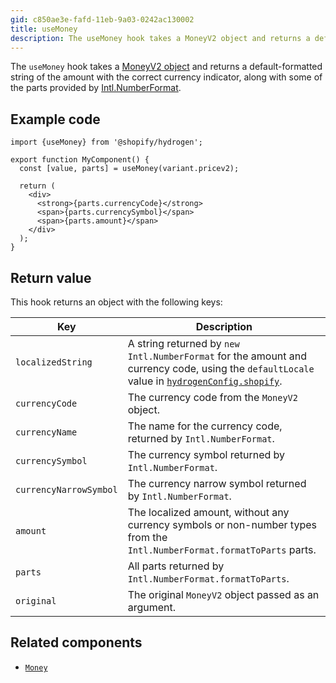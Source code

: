 ```yaml
---
gid: c850ae3e-fafd-11eb-9a03-0242ac130002
title: useMoney
description: The useMoney hook takes a MoneyV2 object and returns a default-formatted string of the amount with the correct currency indicator, along with some of the parts provided by Intl.NumberFormat.
---
```


The `useMoney` hook takes a [MoneyV2 object](https://shopify.dev/api/storefront/reference/common-objects/moneyv2) and returns a
default-formatted string of the amount with the correct currency indicator, along with some of the parts provided by
[Intl.NumberFormat](https://developer.mozilla.org/en-US/docs/Web/JavaScript/Reference/Global_Objects/Intl/NumberFormat).

## Example code

```tsx
import {useMoney} from '@shopify/hydrogen';

export function MyComponent() {
  const [value, parts] = useMoney(variant.pricev2);

  return (
    <div>
      <strong>{parts.currencyCode}</strong>
      <span>{parts.currencySymbol}</span>
      <span>{parts.amount}</span>
    </div>
  );
}
```

## Return value

This hook returns an object with the following keys:

| Key                    | Description                                                                                                                                                                         |
| ---------------------- | ----------------------------------------------------------------------------------------------------------------------------------------------------------------------------------- |
| `localizedString`      | A string returned by `new Intl.NumberFormat` for the amount and currency code, using the `defaultLocale` value in [`hydrogenConfig.shopify`](https://shopify.dev/custom-storefronts/hydrogen/framework/hydrogen-config). |
| `currencyCode`         | The currency code from the `MoneyV2` object.                                                                                                                                        |
| `currencyName`         | The name for the currency code, returned by `Intl.NumberFormat`.                                                                                                                    |
| `currencySymbol`       | The currency symbol returned by `Intl.NumberFormat`.                                                                                                                                |
| `currencyNarrowSymbol` | The currency narrow symbol returned by `Intl.NumberFormat`.                                                                                                                         |
| `amount`               | The localized amount, without any currency symbols or non-number types from the `Intl.NumberFormat.formatToParts` parts.                                                            |
| `parts`                | All parts returned by `Intl.NumberFormat.formatToParts`.                                                                                                                            |
| `original`             | The original `MoneyV2` object passed as an argument.                                                                                                                                |

## Related components

- [`Money`](https://shopify.dev/api/hydrogen/components/primitive/money)
